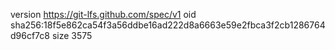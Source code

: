 version https://git-lfs.github.com/spec/v1
oid sha256:18f5e862ca54f3a56ddbe16ad222d8a6663e59e2fbca3f2cb1286764d96cf7c8
size 3575
